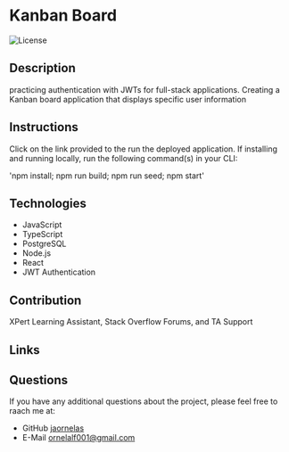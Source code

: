 # Kanban Board
![License](https://img.shields.io/badge/License-MIT-blue.svg)

## Description
practicing authentication with JWTs for full-stack applications. Creating a Kanban board application that displays specific user information

## Instructions
Click on the link provided to the run the deployed application. If installing and running locally, run the following command(s) in your CLI:

'npm install; npm run build; npm run seed; npm start'

## Technologies

* JavaScript
* TypeScript
* PostgreSQL
* Node.js
* React
* JWT Authentication

## Contribution 
XPert Learning Assistant, Stack Overflow Forums, and TA Support

## Links


## Questions 
If you have any additional questions about the project, please feel free to raach me at: 
- GitHub [jaornelas](https://github.com/jaornelas)
- E-Mail [ornelalf001@gmail.com](mailto:ornelalf001@gmail.com)